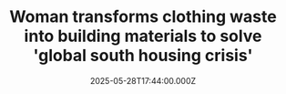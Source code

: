 ---
title: "Woman transforms clothing waste into building materials to solve 'global south housing crisis'"
date: 2025-05-28T17:44:00.000Z
category: Human Kindness
externalLink: "https://www.goodgoodgood.co/articles/housing-from-clothing-waste-texiboard"
image: ""
excerpt: "South African entrepreneur Phumla Makhoba is confronting the “polycrisis” of global textile waste, housing insecurity, and unemployment with the Texiboard.…"
---